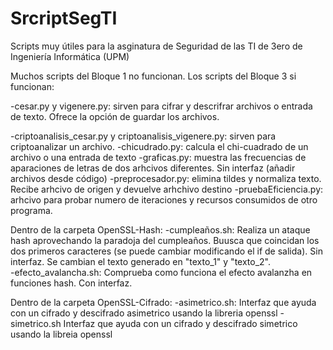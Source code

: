 # SrcriptSegTI
Scripts muy útiles para la asginatura de Seguridad de las TI de 3ero de Ingeniería Informática (UPM)

Muchos scripts del Bloque 1 no funcionan.
Los scripts del Bloque 3 si funcionan:

-cesar.py y vigenere.py: sirven para cifrar y descrifrar archivos o entrada de texto. Ofrece la opción de guardar los archivos.


-criptoanalisis_cesar.py y criptoanalisis_vigenere.py: sirven para criptoanalizar un archivo.
-chicudrado.py: calcula el chi-cuadrado de un archivo o una entrada de texto
-graficas.py: muestra las frecuencias de aparaciones de letras de dos arhcivos diferentes. Sin interfaz (añadir archivos desde código)
-preprocesador.py: elimina tildes y normaliza texto. Recibe arhcivo de origen y devuelve arhchivo destino
-pruebaEficiencia.py: arhcivo para probar numero de iteraciones y recursos consumidos de otro programa.

Dentro de la carpeta OpenSSL-Hash:
-cumpleaños.sh: Realiza un ataque hash aprovechando la paradoja del cumpleaños. Buusca que coincidan los dos primeros caracteres (se puede cambiar modificando el if de salida). Sin interfaz. Se cambian el texto generado en "texto_1" y "texto_2".  
-efecto_avalancha.sh: Comprueba como funciona el efecto avalanzha en funciones hash. Con interfaz.

Dentro de la carpeta OpenSSL-Cifrado:
-asimetrico.sh: Interfaz que ayuda con un cifrado y descifrado asimetrico usando la libreria openssl
-simetrico.sh Interfaz que ayuda con un cifrado y descifrado simetrico usando la libreia openssl
